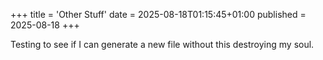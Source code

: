 +++
title = 'Other Stuff'
date = 2025-08-18T01:15:45+01:00
published = 2025-08-18
+++

Testing to see if I can generate a new file without this destroying my soul. 